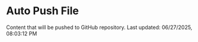 # Auto Push File

Content that will be pushed to GitHub repository.
Last updated: 06/27/2025, 08:03:12 PM